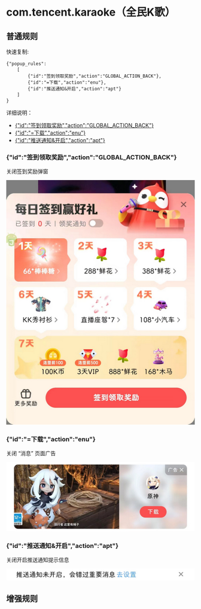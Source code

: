 # com.tencent.karaoke（全民K歌）

## 普通规则

快速复制:
```
{"popup_rules":
    [
        {"id":"签到领取奖励","action":"GLOBAL_ACTION_BACK"},
        {"id":"=下载","action":"enu"},
        {"id":"推送通知&开启","action":"apt"}
    ]
}
```
详细说明：
- [{"id":"签到领取奖励","action":"GLOBAL_ACTION_BACK"}](#id签到领取奖励actionglobal_action_back)
- [{"id":"=下载","action":"enu"}](#id下载actionenu)
- [{"id":"推送通知&开启","action":"apt"}](#id推送通知开启actionapt)

### {"id":"签到领取奖励","action":"GLOBAL_ACTION_BACK"}
关闭签到奖励弹窗

![](./assets/签到奖励弹窗.jpg)

### {"id":"=下载","action":"enu"}
关闭 “消息” 页面广告

![](./assets/“消息”页面广告.jpg)

### {"id":"推送通知&开启","action":"apt"}
关闭开启推送通知提示信息

![](./assets/开启推送通知提示信息.jpg)

## 增强规则
